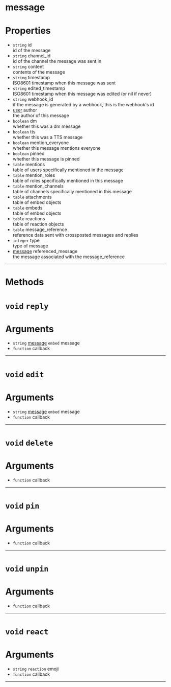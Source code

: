 # message

# Properties
* `string` id  
id of the message  
* `string` channel_id  
id of the channel the message was sent in  
* `string` content  
contents of the message  
* `string` timestamp  
ISO8601 timestamp when this message was sent  
* `string` edited_timestamp  
ISO8601 timestamp when this message was edited (or nil if never)  
* `string` webhook_id  
if the message is generated by a webhook, this is the webhook's id  
* [user](https://github.com/devonium/gm-discordAPI/blob/doc/user.md#user) author  
the author of this message  
* `boolean` dm  
whether this was a dm message  
* `boolean` tts  
whether this was a TTS message  
* `boolean` mention_everyone  
whether this message mentions everyone  
* `boolean` pinned  
whether this message is pinned  
* `table` mentions  
table of users specifically mentioned in the message  
* `table` mention_roles  
table of roles specifically mentioned in this message  
* `table` mention_channels  
table of channels specifically mentioned in this message  
* `table` attachments  
table of embed objects  
* `table` embeds  
table of embed objects  
* `table` reactions  
table of reaction objects  
* `table` message_reference  
reference data sent with crossposted messages and replies  
* `integer` type  
type of message  
* [message](https://github.com/devonium/gm-discordAPI/blob/doc/message.md#message) referenced_message  
the message associated with the message_reference  

---
# Methods
# `void` `reply`

# Arguments
* `string` [message](https://github.com/devonium/gm-discordAPI/blob/doc/message.md#message) `embed` message  
* `function` callback  

---
# `void` `edit`

# Arguments
* `string` [message](https://github.com/devonium/gm-discordAPI/blob/doc/message.md#message) `embed` message  
* `function` callback  

---
# `void` `delete`

# Arguments
* `function` callback  

---
# `void` `pin`

# Arguments
* `function` callback  

---
# `void` `unpin`

# Arguments
* `function` callback  

---
# `void` `react`

# Arguments
* `string` `reaction` emoji  
* `function` callback  

---
